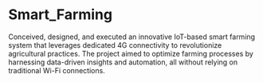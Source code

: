 # Smart_Farming
Conceived, designed, and executed an innovative IoT-based smart farming system that leverages dedicated 4G connectivity to revolutionize agricultural practices. The project aimed to optimize farming processes by harnessing data-driven insights and automation, all without relying on traditional Wi-Fi connections.
